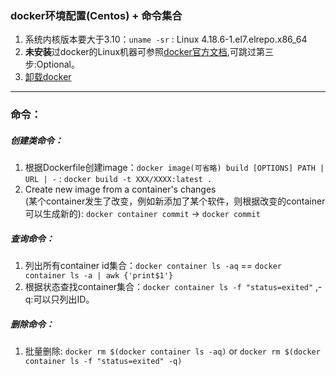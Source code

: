 ### docker环境配置(Centos) + 命令集合
1. 系统内核版本要大于3.10：`uname -sr` : Linux 4.18.6-1.el7.elrepo.x86_64 </br>
2. **未安装**过docker的Linux机器可参照[docker官方文档](https://docs.docker.com/install/linux/docker-ce/centos/#install-docker-ce-1),可跳过第三步:Optional。</br>
3. [卸载docker](https://my.oschina.net/lwenhao/blog/1617108)
---
### 命令：
##### 创建类命令：
1. 根据Dockerfile创建image：`docker image(可省略) build [OPTIONS] PATH | URL | -` : `docker build -t XXX/XXXX:latest . `
2. Create new image from a container's changes</br>(某个container发生了改变，例如新添加了某个软件，则根据改变的container可以生成新的): `docker container commit` -> `docker commit`
##### 查询命令：
1. 列出所有container id集合：`docker container ls -aq` == `docker container ls -a | awk {'print$1'}`
2. 根据状态查找container集合：`docker container ls -f "status=exited"` ,-q:可以只列出ID。
##### 删除命令：
1. 批量删除: `docker rm $(docker container ls -aq)` or `docker rm $(docker container ls -f "status=exited" -q)`

